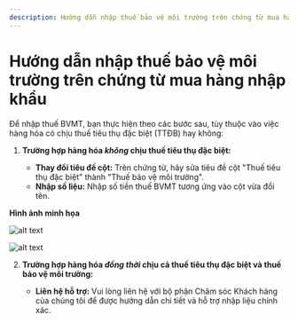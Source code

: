 ```yaml
---
description: Hướng dẫn nhập thuế bảo vệ môi trường trên chứng từ mua hàng nhập khẩu.
---
```


# Hướng dẫn nhập thuế bảo vệ môi trường trên chứng từ mua hàng nhập khẩu

Để nhập thuế BVMT, bạn thực hiện theo các bước sau, tùy thuộc vào việc hàng hóa có chịu thuế tiêu thụ đặc biệt (TTĐB) hay không:

1.  **Trường hợp hàng hóa *không* chịu thuế tiêu thụ đặc biệt:**

    *   **Thay đổi tiêu đề cột:** Trên chứng từ, hãy sửa tiêu đề cột "Thuế tiêu thụ đặc biệt" thành "Thuế bảo vệ môi trường".
    *   **Nhập số liệu:** Nhập số tiền thuế BVMT tương ứng vào cột vừa đổi tên.

**Hình ảnh minh họa**

![alt text](https://wiki.arito.vn/test/download/file?_id=67f631713f3907f09b61f0a7)

![alt text](https://wiki.arito.vn/test/download/file?_id=67f631583f3907f09b61f0a4)

2.  **Trường hợp hàng hóa *đồng thời* chịu cả thuế tiêu thụ đặc biệt và thuế bảo vệ môi trường:**

    *   **Liên hệ hỗ trợ:** Vui lòng liên hệ với bộ phận Chăm sóc Khách hàng của chúng tôi để được hướng dẫn chi tiết và hỗ trợ nhập liệu chính xác.
